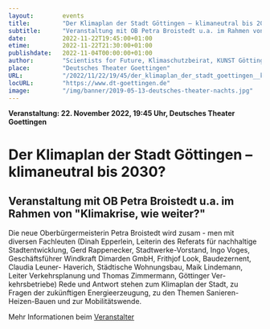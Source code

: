 ```yaml
---
layout:        events
title:         "Der Klimaplan der Stadt Göttingen – klimaneutral bis 2030?"
subtitle:      "Veranstaltung mit OB Petra Broistedt u.a. im Rahmen von 'Klimakrise, wie weiter?'"
date:          2022-11-22T19:45:00+01:00
etime:         2022-11-22T21:30:00+01:00
publishdate:   2022-11-04T00:00:00+01:00
author:        "Scientists for Future, Klimaschutzbeirat, KUNST Göttingen"
place:         "Deutsches Theater Goettingen"
URL:           "/2022/11/22/19/45/der_klimaplan_der_stadt_goettingen__klimaneutral_bis_2030"
locURL:        "https://www.dt-goettingen.de"
image:         "/img/banner/2019-05-13-deutsches-theater-nachts.jpg"
---
```


**Veranstaltung: 22. November 2022, 19:45 Uhr, Deutsches Theater Goettingen**

Der Klimaplan der Stadt Göttingen – klimaneutral bis 2030?
===========

Veranstaltung mit OB Petra Broistedt u.a. im Rahmen von "Klimakrise, wie weiter?"
-----------

Die neue Oberbürgermeisterin Petra Broistedt wird zusam -
men mit diversen Fachleuten (Dinah Epperlein, Leiterin des
Referats für nachhaltige Stadtentwicklung, Gerd Rappenecker,
Stadtwerke-Vorstand, Ingo Voges, Geschäftsführer Windkraft
Dimarden GmbH, Frithjof Look, Baudezernent, Claudia Leuner-
Haverich, Städtische Wohnungsbau, Maik Lindemann, Leiter
Verkehrsplanung und Thomas Zimmermann, Göttinger Ver-
kehrsbetriebe) Rede und Antwort stehen zum Klimaplan der
Stadt, zu Fragen der zukünftigen Energieerzeugung, zu den
Themen Sanieren-Heizen-Bauen und zur Mobilitätswende.

Mehr Informationen beim [Veranstalter](https://www.dt-goettingen.de/stueck/klimakrise-wie-weiter)
